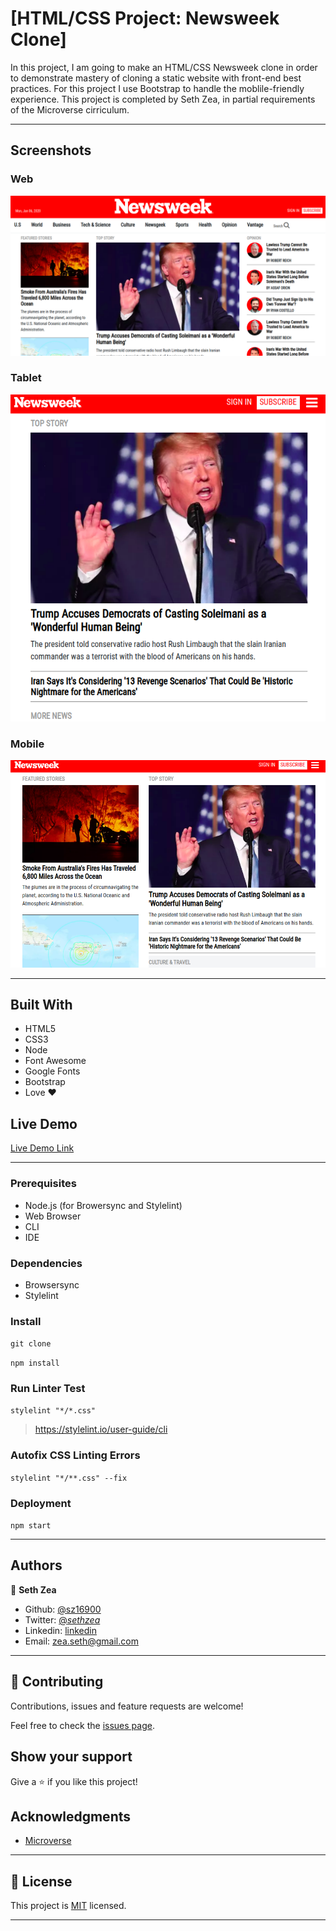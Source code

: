 # [HTML/CSS Project: Newsweek Clone]

In this project, I am going to make an HTML/CSS Newsweek clone in order to demonstrate mastery of cloning a static website with front-end best practices. For this project I use Bootstrap to handle the moblile-friendly experience. This project is completed by Seth Zea, in partial requirements of the Microverse cirriculum.

---

## Screenshots

### Web
![Web](https://github.com/sz16900/newsweek-clone/blob/final-details/images/nw-desktop.png?raw=true)

### Tablet
![Tablet](https://github.com/sz16900/newsweek-clone/blob/final-details/images/nw-phone.png?raw=true)

### Mobile
![Mobile](https://github.com/sz16900/newsweek-clone/blob/final-details/images/nw-tablet.png?raw=true)


---


## Built With

- HTML5
- CSS3
- Node
- Font Awesome
- Google Fonts
- Bootstrap
- Love :heart:

## Live Demo

[Live Demo Link](https://raw.githack.com/sz16900/newsweek-clone/final-details/index.html)

---


### Prerequisites

- Node.js (for Browersync and Stylelint)
- Web Browser
- CLI
- IDE

### Dependencies

- Browsersync
- Stylelint

### Install

`git clone`

`npm install`

### Run Linter Test

`stylelint "*/*.css"`

> https://stylelint.io/user-guide/cli

### Autofix CSS Linting Errors

`stylelint "*/**.css" --fix`

### Deployment

`npm start`

---

## Authors

👤 **Seth Zea**

- Github: [@sz16900](https://github.com/sz16900)
- Twitter: [@_sethzea_](https://twitter.com/_sethzea_)
- Linkedin: [linkedin](https://www.linkedin.com/in/seth-zea-9481a8148/)
- Email: zea.seth@gmail.com

---

## 🤝 Contributing

Contributions, issues and feature requests are welcome!

Feel free to check the [issues page](issues/).

## Show your support

Give a ⭐️ if you like this project!

## Acknowledgments

- [Microverse](https://microverse.org)

---

## 📝 License

This project is [MIT](lic.url) licensed.

---
